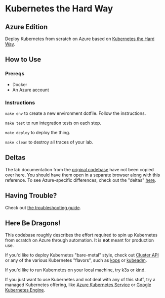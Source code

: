 # Kubernetes the Hard Way
## Azure Edition

Deploy Kubernetes from scratch on Azure based on
[Kubernetes the Hard Way](https://github.com/kelseyhightower/kubernetes-the-hard-way).

## How to Use

### Prereqs

- Docker
- An Azure account

### Instructions

`make env` to create a new environment dotfile. Follow the instructions.

`make test` to run integration tests on each step.

`make deploy` to deploy the thing.

`make clean` to destroy all traces of your lab.

## Deltas

The lab documentation from the [original codebase](https://github.com/kelseyhightower/kubernetes-the-hard-way/blob/master/docs/)
have not been copied over here. You should have them open in a separate browser along with this
reference. To see Azure-specific differences, check out the "deltas" [here](./deltas).

## Having Trouble?

Check out [the troubleshooting guide](./99-troubleshooting.md).

## Here Be Dragons!

This codebase roughly describes the effort required to spin up Kubernetes from scratch on Azure
through automation. It is **not** meant for production use.

If you'd like to deploy Kubernetes "bare-metal" style, check out [Cluster API](https://cluster-api.sigs.k8s.io/)
or any of the various Kubernetes "flavors", such as [kops](https://kops.sigs.k8s.io/getting_started/azure/)
or [kubeadm](https://kubernetes.io/docs/reference/setup-tools/kubeadm/).

If you'd like to run Kubernetes on your local machine, try [k3s](https://k3s.io) or
[kind](https://kind.sigs.k8s.io/).

If you just want to use Kubernetes and not deal with any of this stuff, try a managed
Kubernetes offering, like [Azure Kubernetes Service](https://azure.microsoft.com/en-us/services/kubernetes-service/)
or [Google Kubernetes Engine](https://cloud.google.com/kubernetes-engine).
